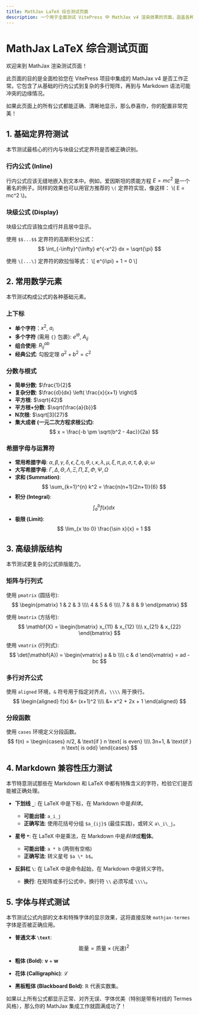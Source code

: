 ```yaml
---
title: MathJax LaTeX 综合测试页面
description: 一个用于全面测试 VitePress 中 MathJax v4 渲染效果的页面，涵盖各种公式和边缘情况。
---
```


# MathJax LaTeX 综合测试页面

欢迎来到 MathJax 渲染测试页面！

此页面的目的是全面检验您在 VitePress 项目中集成的 MathJax v4 是否工作正常。它包含了从基础的行内公式到复杂的多行矩阵，再到与 Markdown 语法可能冲突的边缘情况。

如果此页面上的所有公式都能正确、清晰地显示，那么恭喜你，你的配置非常完美！

## 1. 基础定界符测试

本节测试最核心的行内与块级公式定界符是否被正确识别。

### 行内公式 (Inline)

行内公式应该无缝地嵌入到文本中。例如，爱因斯坦的质能方程 $E = mc^2$ 是一个著名的例子。同样的效果也可以用官方推荐的 `\(` 定界符实现，像这样： \\( E = mc^2 \\)。

### 块级公式 (Display)

块级公式应该独立成行并且居中显示。

使用 `$$...$$` 定界符的高斯积分公式：
$$
\int_{-\infty}^{\infty} e^{-x^2} dx = \sqrt{\pi}
$$

使用 `\[...\]` 定界符的欧拉恒等式：
\\[
e^{i\pi} + 1 = 0
\\]

## 2. 常用数学元素

本节测试构成公式的各种基础元素。

### 上下标

- **单个字符**：$x^2$, $a_i$
- **多个字符** (需用 `{}` 包裹): $e^{i\theta}$, $A_{ij}$
- **组合使用**: $R_{ij}^{ab}$
- **经典公式**: 勾股定理 $a^2 + b^2 = c^2$

### 分数与根式

- **简单分数**: $\frac{1}{2}$
- **复杂分数**: $\frac{d}{dx} \left( \frac{x}{x+1} \right)$
- **平方根**: $\sqrt{42}$
-  **平方根+分数**: $\sqrt{\frac{a}{b}}$
- **N次根**: $\sqrt[3]{27}$
- **集大成者 (一元二次方程求根公式)**:
  $$
  x = \frac{-b \pm \sqrt{b^2 - 4ac}}{2a}
  $$

### 希腊字母与运算符

- **常用希腊字母**: $\alpha, \beta, \gamma, \delta, \epsilon, \zeta, \eta, \theta, \iota, \kappa, \lambda, \mu, \xi, \pi, \rho, \sigma, \tau, \phi, \psi, \omega$
- **大写希腊字母**: $\Gamma, \Delta, \Theta, \Lambda, \Xi, \Pi, \Sigma, \Phi, \Psi, \Omega$
- **求和 (Summation)**:
  $$
  \sum_{k=1}^{n} k^2 = \frac{n(n+1)(2n+1)}{6}
  $$
- **积分 (Integral)**:
  $$
  \int_a^b f(x) dx
  $$
- **极限 (Limit)**:
  $$
  \lim_{x \to 0} \frac{\sin x}{x} = 1
  $$

## 3. 高级排版结构

本节测试更复杂的公式排版能力。

### 矩阵与行列式

使用 `pmatrix` (圆括号):
$$
\begin{pmatrix}
1 & 2 & 3 \\\\
4 & 5 & 6 \\\\
7 & 8 & 9
\end{pmatrix}
$$

使用 `bmatrix` (方括号):
$$
\mathbf{X} = \begin{bmatrix}
x_{11} & x_{12} \\\\
x_{21} & x_{22}
\end{bmatrix}
$$

使用 `vmatrix` (行列式):
$$
\det(\mathbf{A}) = \begin{vmatrix}
a & b \\\\
c & d
\end{vmatrix} = ad - bc
$$

### 多行对齐公式

使用 `aligned` 环境，`&` 符号用于指定对齐点，`\\\\` 用于换行。
$$
\begin{aligned}
f(x) &= (x+1)^2 \\\\
     &= x^2 + 2x + 1
\end{aligned}
$$

### 分段函数

使用 `cases` 环境定义分段函数。
$$
f(n) = \begin{cases}
n/2,      & \text{if } n \text{ is even} \\\\
3n+1,     & \text{if } n \text{ is odd}
\end{cases}
$$

## 4. Markdown 兼容性压力测试

本节特意测试那些在 Markdown 和 LaTeX 中都有特殊含义的字符，检验它们是否能被正确处理。

- **下划线 `_`**: 在 LaTeX 中是下标，在 Markdown 中是*斜体*。
  - **可能出错**: `a_i_j`
  - **正确写法**: 使用花括号分组 `$a_{ij}$` (最佳实践)，或转义 `a\_i\_j`。

- **星号 `*`**: 在 LaTeX 中是乘法，在 Markdown 中是*斜体*或**粗体**。
  - **可能出错**: `a * b` (两侧有空格)
  - **正确写法**: 转义星号 `$a \* b$`。

- **反斜杠 `\`**: 在 LaTeX 中是命令起始，在 Markdown 中是转义字符。
  - **换行**: 在矩阵或多行公式中，换行符 `\\` 必须写成 `\\\\`。

## 5. 字体与样式测试

本节测试公式内部的文本和特殊字体的显示效果，这将直接反映 `mathjax-termes` 字体是否被正确应用。

- **普通文本 `\text`**:
  $$
  \text{能量} = \text{质量} \times (\text{光速})^2
  $$

- **粗体 (Bold)**: $\mathbf{v} + \mathbf{w}$
- **花体 (Calligraphic)**: $\mathcal{L}$
- **黑板粗体 (Blackboard Bold)**: $\mathbb{R}$ 代表实数集。

如果以上所有公式都显示正常、对齐无误、字体优美（特别是带有衬线的 Termes 风格），那么你的 MathJax 集成工作就圆满成功了！
